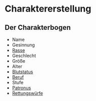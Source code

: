 # Charaktererstellung

## Der Charakterbogen

* Name
* Gesinnung
* [Rasse](rasse.md)
* Geschlecht
* Größe
* Alter
* [Blutstatus](blutstatus.md)
* [Beruf](beruf.md)
* Stufe
* [Patronus](patronus.md)
* [Rettungswürfe](rettungswürfe.md)